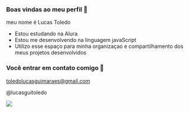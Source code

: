 ### Boas vindas ao meu perfil 💙

meu nome é Lucas Toledo

- Estou estudando na Alura
- Estou me desenvolvendo na linguagem javaScript
- Utilizo esse espaço para minha organizaçao e compartilhamento dos meus projetos desenvolvidos

### Você entrar em contato comigo 📧

toledolucasguimaraes@gmail.com

@lucasguitoledo

![](https://media1.tenor.com/m/LDtBiM9ciEoAAAAC/clash-royale-clash-royale-emote.gif)

